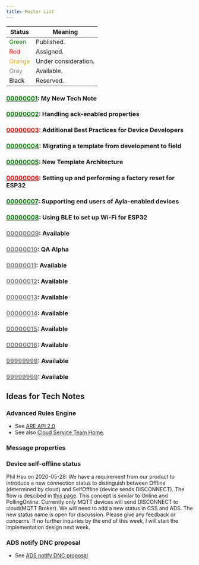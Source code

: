 ```yaml
---
title: Master List
---
```


|Status|Meaning|
|-|-|
|<span style="color:green">Green</span>|Published.|
|<span style="color:red">Red</span>|Assigned.|
|<span style="color:orange">Orange</span>|Under consideration.|
|<span style="color:gray">Gray</span>|Available.|
|<span style="color:black">Black</span>|Reserved.|

### [<span style="color:green">00000001</span>](/tech-notes/00000001/): My New Tech Note

### [<span style="color:green">00000002</span>](/tech-notes/00000002/): Handling ack-enabled properties

### [<span style="color:red">00000003</span>](/tech-notes/00000003/): Additional Best Practices for Device Developers

### [<span style="color:green">00000004</span>](/tech-notes/00000004/): Migrating a template from development to field

### [<span style="color:green">00000005</span>](/tech-notes/00000005/): New Template Architecture

### [<span style="color:red">00000006</span>](/tech-notes/00000006/): Setting up and performing a factory reset for ESP32

### [<span style="color:green">00000007</span>](/tech-notes/00000007/): Supporting end users of Ayla-enabled devices

### [<span style="color:green">00000008</span>](/tech-notes/00000008/): Using BLE to set up Wi-Fi for ESP32

### [<span style="color:gray">00000009</span>](/tech-notes/00000009/): Available

### [<span style="color:gray">00000010</span>](/tech-notes/00000010/): QA Alpha

### [<span style="color:gray">00000011</span>](/tech-notes/00000011/): Available 

### [<span style="color:gray">00000012</span>](/tech-notes/00000012/): Available

### [<span style="color:gray">00000013</span>](/tech-notes/00000013/): Available

### [<span style="color:gray">00000014</span>](/tech-notes/00000014/): Available

### [<span style="color:gray">00000015</span>](/tech-notes/00000015/): Available

### [<span style="color:gray">00000016</span>](/tech-notes/00000016/): Available

### [<span style="color:gray">99999998</span>](/tech-notes/99999998/): Available

### [<span style="color:gray">99999999</span>](/tech-notes/99999999/): Available

## Ideas for Tech Notes

### Advanced Rules Engine

* See [ARE API 2.0](https://aylanetworks.atlassian.net/wiki/spaces/EN/pages/469958682/ARE+API+2.0)
* See also [Cloud Service Team Home](https://aylanetworks.atlassian.net/wiki/spaces/EN/pages/6521524).

### Message properties

### Device self-offline status

Phil Hsu on 2020-05-28: We have a requirement from our product to introduce a new connection status to distinguish between Offline (determined by cloud) and SelfOffline (device sends DISCONNECT). 
The flow is descibed in [this page](https://aylanetworks.atlassian.net/wiki/spaces/EN/pages/927760392/DNC+devices+connection+status+flow). This concept is similar to Online and PollingOnline. Currently only MQTT devices will send DISCONNECT to cloud(MQTT Broker). We will need to add a new status in CSS and ADS. The new status name is open for discussion. Please give any feedback or concerns. If no further inquiries by the end of this week, I will start the implementation design next week.

### ADS notify DNC proposal

* See [ADS notify DNC proposal](https://aylanetworks.atlassian.net/wiki/spaces/EN/pages/879658130).